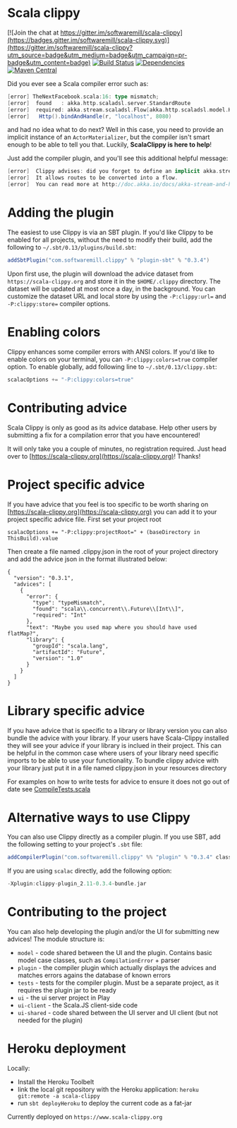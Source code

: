 # Scala clippy

[![Join the chat at https://gitter.im/softwaremill/scala-clippy](https://badges.gitter.im/softwaremill/scala-clippy.svg)](https://gitter.im/softwaremill/scala-clippy?utm_source=badge&utm_medium=badge&utm_campaign=pr-badge&utm_content=badge)
[![Build Status](https://travis-ci.org/softwaremill/scala-clippy.svg?branch=master)](https://travis-ci.org/softwaremill/scala-clippy)
[![Dependencies](https://app.updateimpact.com/badge/634276070333485056/clippy.svg?config=compile)](https://app.updateimpact.com/latest/634276070333485056/clippy)
[![Maven Central](https://maven-badges.herokuapp.com/maven-central/com.softwaremill.clippy/plugin_2.11/badge.svg)](https://maven-badges.herokuapp.com/maven-central/com.softwaremill.clippy/plugin_2.11)

Did you ever see a Scala compiler error such as:

````scala
[error] TheNextFacebook.scala:16: type mismatch;
[error]  found   : akka.http.scaladsl.server.StandardRoute
[error]  required: akka.stream.scaladsl.Flow[akka.http.scaladsl.model.HttpRequest,akka.http.scaladsl.model.HttpResponse,Any]
[error]   Http().bindAndHandle(r, "localhost", 8080)
````

and had no idea what to do next? Well in this case, you need to provide an implicit instance of an `ActorMaterializer`,
but the compiler isn't smart enough to be able to tell you that. Luckily, **ScalaClippy is here to help**!

Just add the compiler plugin, and you'll see this additional helpful message:

````scala
[error]  Clippy advises: did you forget to define an implicit akka.stream.ActorMaterializer?
[error]  It allows routes to be converted into a flow.
[error]  You can read more at http://doc.akka.io/docs/akka-stream-and-http-experimental/2.0/scala/http/routing-dsl/index.html
````

# Adding the plugin

The easiest to use Clippy is via an SBT plugin. If you'd like Clippy to be enabled for all projects, without
the need to modify their build, add the following to `~/.sbt/0.13/plugins/build.sbt`:

````scala
addSbtPlugin("com.softwaremill.clippy" % "plugin-sbt" % "0.3.4")
````

Upon first use, the plugin will download the advice dataset from `https://scala-clippy.org` and store it in the
`$HOME/.clippy` directory. The dataset will be updated at most once a day, in the background. You can customize the
dataset URL and local store by using the `-P:clippy:url=` and `-P:clippy:store=` compiler options.

# Enabling colors

Clippy enhances some compiler errors with ANSI colors. If you'd like to enable colors on your terminal, you can
`-P:clippy:colors=true` compiler option. To enable globally, add following line to `~/.sbt/0.13/clippy.sbt`:

````scala
scalacOptions += "-P:clippy:colors=true"
````

# Contributing advice

Scala Clippy is only as good as its advice database. Help other users by submitting a fix for a compilation error that
you have encountered!

It will only take you a couple of minutes, no registration required. Just head over to
[https://scala-clippy.org](https://scala-clippy.org)! Thanks!

# Project specific advice

If you have advice that you feel is too specific to be worth sharing on [https://scala-clippy.org](https://scala-clippy.org)
you can add it to your project specific advice file.
First set your project root
````
scalacOptions += "-P:clippy:projectRoot=" + (baseDirectory in ThisBuild).value
````
Then create a file named .clippy.json in the root of your project directory and add the advice json in the format illustrated below:

````
{
  "version": "0.3.1",
  "advices": [
    {
      "error": {
        "type": "typeMismatch",
        "found": "scala\\.concurrent\\.Future\\[Int\\]",
        "required": "Int"
      },
      "text": "Maybe you used map where you should have used flatMap?",
      "library": {
        "groupId": "scala.lang",
        "artifactId": "Future",
        "version": "1.0"
      }
    }
  ]
}
````

# Library specific advice

If you have advice that is specific to a library or library version you can also bundle the advice with your library.
If your users have Scala-Clippy installed they will see your advice if your library is inclued in their project.
This can be helpful in the common case where users of your library need specific imports to be able to use your functionality.
To bundle clippy advice with your library just put it in a file named clippy.json in your resources directory

For examples on how to write tests for advice to ensure it does not go out of date see [CompileTests.scala](./tests/src/test/scala/org/softwaremill/clippy/CompileTests.scala)

# Alternative ways to use Clippy

You can also use Clippy directly as a compiler plugin. If you use SBT, add the following setting to your
project's `.sbt` file:

````scala
addCompilerPlugin("com.softwaremill.clippy" %% "plugin" % "0.3.4" classifier "bundle")
````

If you are using `scalac` directly, add the following option:

````scala
-Xplugin:clippy-plugin_2.11-0.3.4-bundle.jar
````

# Contributing to the project

You can also help developing the plugin and/or the UI for submitting new advices! The module structure is:

* `model` - code shared between the UI and the plugin. Contains basic model case classes, such as `CompilationError` + parser
* `plugin` - the compiler plugin which actually displays the advices and matches errors agains the database of known errors
* `tests` - tests for the compiler plugin. Must be a separate project, as it requires the plugin jar to be ready
* `ui` - the ui server project in Play
* `ui-client` - the Scala.JS client-side code
* `ui-shared` - code shared between the UI server and UI client (but not needed for the plugin)

# Heroku deployment

Locally:

* Install the Heroku Toolbelt
* link the local git repository with the Heroku application: `heroku git:remote -a scala-clippy`
* run `sbt deployHeroku` to deploy the current code as a fat-jar

Currently deployed on `https://www.scala-clippy.org`

